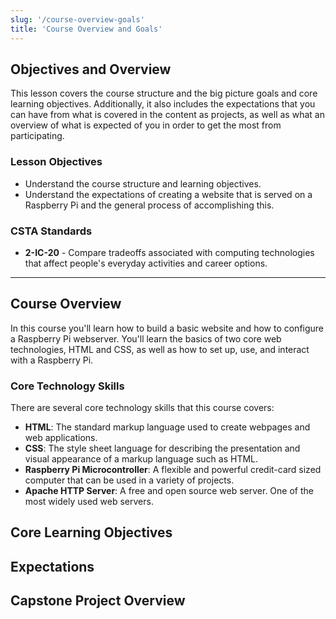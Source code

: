 ```yaml
---
slug: '/course-overview-goals'
title: 'Course Overview and Goals'
---
```


## Objectives and Overview

This lesson covers the course structure and the big picture goals and core learning objectives. Additionally, it also includes the expectations that you can have from what is covered in the content as projects, as well as what an overview of what is expected of you in order to get the most from participating.

### Lesson Objectives

- Understand the course structure and learning objectives.
- Understand the expectations of creating a website that is served on a Raspberry Pi and the general process of accomplishing this.

### CSTA Standards

- **2-IC-20** - Compare tradeoffs associated with computing technologies that affect people's everyday activities and career options.

---

## Course Overview

In this course you'll learn how to build a basic website and how to configure a Raspberry Pi webserver. You'll learn the basics of two core web technologies, HTML and CSS, as well as how to set up, use, and interact with a Raspberry Pi.

### Core Technology Skills
There are several core technology skills that this course covers:
- **HTML**: The standard markup language used to create webpages and web applications.
- **CSS**:  The style sheet language for describing the presentation and visual appearance of a markup language such as HTML.
- **Raspberry Pi Microcontroller**: A flexible and powerful credit-card sized computer that can be used in a variety of projects.
- **Apache HTTP Server**: A free and open source web server. One of the most widely used web servers. 

## Core Learning Objectives

## Expectations

## Capstone Project Overview



